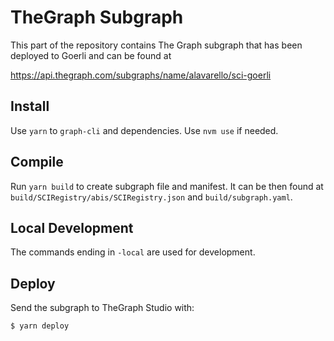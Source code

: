 # TheGraph Subgraph

This part of the repository contains The Graph subgraph that has been deployed
to Goerli and can be found at

https://api.thegraph.com/subgraphs/name/alavarello/sci-goerli

## Install

Use `yarn` to `graph-cli` and dependencies. Use `nvm use` if needed.

## Compile

Run `yarn build` to create subgraph file and manifest. It can be then found at
`build/SCIRegistry/abis/SCIRegistry.json` and `build/subgraph.yaml`.

## Local Development

The commands ending in `-local` are used for development.

## Deploy

Send the subgraph to TheGraph Studio with:

```sh
$ yarn deploy
```
